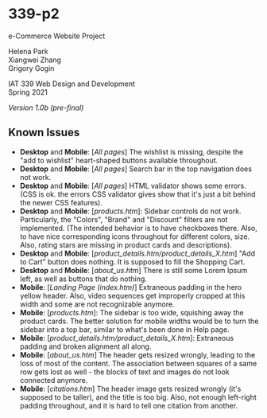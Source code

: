 # 339-p2

e-Commerce Website Project

Helena Park  
Xiangwei Zhang  
Grigory Gogin  
  
IAT 339 Web Design and Development  
Spring 2021

*Version 1.0b (pre-final)*

## Known Issues

* **Desktop** and **Mobile**: [*All pages*] The wishlist is missing, despite the "add to wishlist" heart-shaped buttons available throughout.
* **Desktop** and **Mobile**: [*All pages*] Search bar in the top navigation does not work.
* **Desktop** and **Mobile**: [*All pages*] HTML validator shows some errors. (CSS is ok. the errors CSS validator gives show that it's just a bit behind the newer CSS features).
* **Desktop** and **Mobile**: [*products.htm*]: Sidebar controls do not work. Particularly, the "Colors", "Brand" and "Discount" filters are not implemented. (The intended behavior is to have checkboxes there. Also, to have nice corresponding icons throughout for different colors, size. Also, rating stars are missing in product cards and descriptions).
* **Desktop** and **Mobile**: [*product_details.htm/product_details_X.htm*] "Add to Cart" button does nothing. It is supposed to fill the Shopping Cart.
* **Desktop** and **Mobile**: [*about_us.htm*] There is still some Lorem Ipsum left, as well as buttons that do nothing.
* **Mobile**: [*Landing Page (index.htm)*] Extraneous padding in the hero yellow header. Also, video sequences get improperly cropped at this width and some are not recognizable anymore.
* **Mobile**: [*products.htm*]: The sidebar is too wide, squishing away the product cards. The better solution for mobile widths would be to turn the sidebar into a top bar, similar to what's been done in Help page.
* **Mobile**: [*product_details.htm/product_details_X.htm*]: Extraneous padding and broken alignment all along.
* **Mobile**: [*about_us.htm*] The header gets resized wrongly, leading to the loss of most of the content. The association between squares of a same row gets lost as well - the blocks of text and images do not look connected anymore.
* **Mobile**: [*citations.htm*] The header image gets resized wrongly (it's supposed to be taller), and the title is too big. Also, not enough left-right padding throughout, and it is hard to tell one citation from another.
